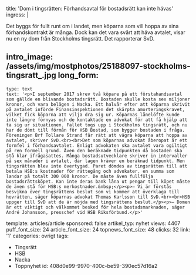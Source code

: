 title: 'Dom i tingsrätten: Förhandsavtal för bostadsrätt kan inte hävas'
ingress: |
  <p>Det byggs för fullt runt om i landet, men köparna som vill hoppa av sina förhandskontrakt är många. Dock kan det vara svårt att häva avtalet, visar nu en ny dom från Stockholms tingsrätt. Det rapporterar SvD.
  </p>
  
intro_image: /assets/img/mostphotos/25188097-stockholms-tingsratt_.jpg
long_form:
  -
    type: text
    text: '<p>I september 2017 skrev två köpare på ett förstahandsavtal som gällde en blivande bostadsrätt. Bostaden skulle kosta sex miljoner kronor, och vara belägen i Nacka. Ett halvår efter att köparna skrivit på avtalet införde Finansinspektionen det skärpta amorteringskravet, vilket fick köparna att vilja dra sig ur. Köparnas lånelöfte kunde inte längre förnyas och de kontaktade en advokat för att få hjälp att ta sig ur situationen. Fallet togs upp i Stockholms tingsrätt, och nu har de dömt till förmån för HSB Bostad, som bygger bostaden i fråga. Föreningen Brf Tollare Strand får rätt att vägra köparna att hoppa av avtalet, skriver SvD.<br><br>Det som köparnas advokat åberopat är ett formfel i förhandsavtalet. Enligt advokaten ska avtalet vara ogiltigt på ren formell grund. Även den beräknade tidpunkten då bostaden ska stå klar ifrågasattes. Många bostadsutvecklare skriver in intervaller på sex månader i avtalet, där lagen kräver en beräknad tidpunkt. Men tingsrätten blev inte övertygad. Paret dömdes av tingsrätten till att betala HSB:s kostnader för rättegång och advokater, en summa som landar på totalt 300 000 kronor. De måste även fullfölja bostadsrättsköpet. Kan inte deras bank låna ut pengar till köpet måste de även stå för HSB:s merkostnader.&nbsp;</p><p>– Vi är förstås besvikna över tingsrättens beslut som vi kommer att överklaga till hovrätten, säger köparnas advokat Thomas Karlsson till SvD.<br><br>HSB uppger till SvD att de är nöjda med tingsrättens beslut.</p><p>– Domen är ett viktigt och välkommet besked för hela bostadsmarknaden, säger André Johansson, presschef vid HSB Riksförbund.</p>'
template: articles/article
sponsored: false
artikel_typ: nyhet
views: 4407
puff_font_size: 24
article_font_size: 24
topnews_font_size: 48
clicks: 32
link: '1'
categories: ovrigt
tags:
  - Tingsrätt
  - HSB
  - Nacka
  - Toppnyhet
id: 408d0e99-9970-400c-be59-390ec57d16a2

